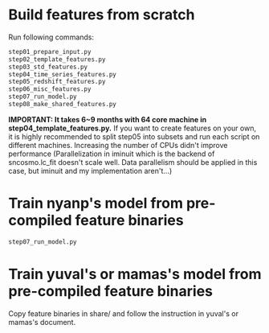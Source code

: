 

# Build features from scratch
Run following commands:

```bash
step01_prepare_input.py
step02_template_features.py
step03_std_features.py
step04_time_series_features.py
step05_redshift_features.py
step06_misc_features.py
step07_run_model.py
step08_make_shared_features.py
```

**IMPORTANT: It takes 6~9 months with 64 core machine in step04_template_features.py.** If you want to create features on your own,
it is highly recommended to split step05 into subsets and run each script on different machines. Increasing the number of CPUs didn't
improve performance (Parallelization in iminuit which is the backend of sncosmo.lc_fit doesn't scale well.
Data parallelism should be applied in this case, but iminuit and my implementation aren't...)

# Train nyanp's model from pre-compiled feature binaries

```bash
step07_run_model.py
```

# Train yuval's or mamas's model from pre-compiled feature binaries

Copy feature binaries in share/ and follow the instruction in yuval's or mamas's document.
